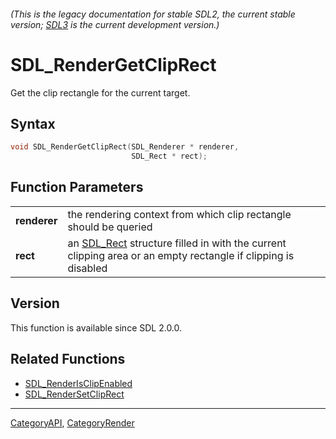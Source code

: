 ###### (This is the legacy documentation for stable SDL2, the current stable version; [SDL3](https://wiki.libsdl.org/SDL3/) is the current development version.)
# SDL_RenderGetClipRect

Get the clip rectangle for the current target.

## Syntax

```c
void SDL_RenderGetClipRect(SDL_Renderer * renderer,
                           SDL_Rect * rect);

```

## Function Parameters

|                  |                                                                                                                          |
| ---------------- | ------------------------------------------------------------------------------------------------------------------------ |
| **renderer**     | the rendering context from which clip rectangle should be queried                                                        |
| **rect**         | an [SDL_Rect](SDL_Rect) structure filled in with the current clipping area or an empty rectangle if clipping is disabled |

## Version

This function is available since SDL 2.0.0.

## Related Functions

* [SDL_RenderIsClipEnabled](SDL_RenderIsClipEnabled)
* [SDL_RenderSetClipRect](SDL_RenderSetClipRect)

----
[CategoryAPI](CategoryAPI), [CategoryRender](CategoryRender)


